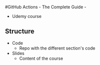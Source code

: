 #GitHub Actions - The Complete Guide -
* Udemy course

## Structure
* Code
    * Repo with the different section's code
* Slides
    * Content of the course